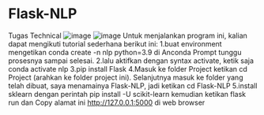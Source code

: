 # Flask-NLP
 Tugas Technical 
![image](https://user-images.githubusercontent.com/103481626/193266939-8c02a832-33df-4eb2-8685-e83b8a76c724.png)
![image](https://user-images.githubusercontent.com/103481626/193266972-14ac1cd7-7606-44ab-8c9d-7959070b79d0.png)
Untuk menjalankan program ini, kalian dapat mengikuti tutorial sederhana berikut ini:
1.buat environment mengetikan conda create -n nlp python=3.9 di Anconda Prompt tunggu prosesnya sampai selesai. 
2.lalu aktifkan dengan syntax activate, ketik saja conda activate nlp
3.pip install Flask 
4.Masuk ke folder Project ketikan cd Project (arahkan ke folder project ini). Selanjutnya masuk ke folder yang telah dibuat, saya menamainya Flask-NLP, jadi ketikan cd Flask-NLP
5.install sklearn dengan perintah   pip install -U scikit-learn kemudian ketikan flask run dan Copy alamat ini http://127.0.0.1:5000 di web browser
